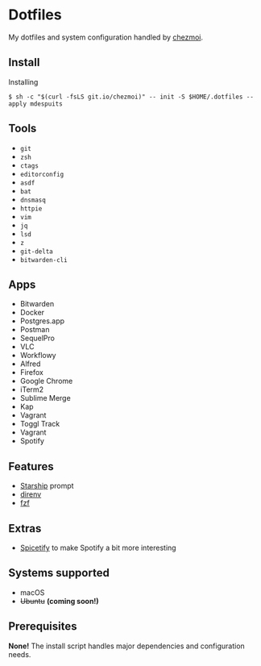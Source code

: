 # Dotfiles

My dotfiles and system configuration handled by [chezmoi](https://www.chezmoi.io).

## Install

Installing

```
$ sh -c "$(curl -fsLS git.io/chezmoi)" -- init -S $HOME/.dotfiles --apply mdespuits
```

## Tools

* `git`
* `zsh`
* `ctags`
* `editorconfig`
* `asdf`
* `bat`
* `dnsmasq`
* `httpie`
* `vim`
* `jq`
* `lsd`
* `z`
* `git-delta`
* `bitwarden-cli`

## Apps

* Bitwarden
* Docker
* Postgres.app
* Postman
* SequelPro
* VLC
* Workflowy
* Alfred
* Firefox
* Google Chrome
* iTerm2
* Sublime Merge
* Kap
* Vagrant
* Toggl Track
* Vagrant
* Spotify

## Features

* [Starship](https://starship.rs/) prompt
* [direnv](https://direnv.net/)
* [fzf](https://github.com/junegunn/fzf.vim)

## Extras

* [Spicetify](https://github.com/khanhas/spicetify-cli/) to make Spotify a bit more interesting

## Systems supported

* macOS
* ~~Ubuntu~~ **(coming soon!)**

## Prerequisites

**None!** The install script handles major dependencies and configuration needs.
